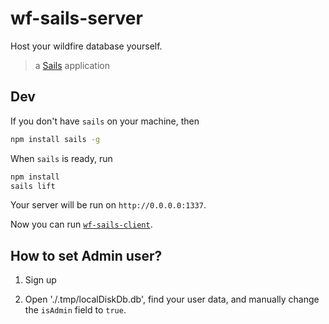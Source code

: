 # wf-sails-server

Host your wildfire database yourself.

> a [Sails](http://sailsjs.org) application


## Dev

If you don't have `sails` on your machine, then 

```bash
npm install sails -g
```

When `sails` is ready, run

```bash
npm install
sails lift
```

Your server will be run on `http://0.0.0.0:1337`. 

Now you can run [`wf-sails-client`](https://github.com/wildfirejs/wf-sails-client).

## How to set Admin user?

1. Sign up

2. Open './.tmp/localDiskDb.db', find your user data, and manually change the `isAdmin` field to `true`.
